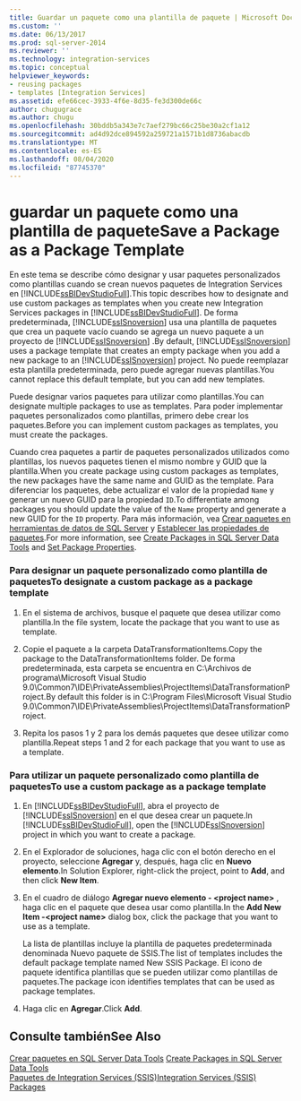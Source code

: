 ```yaml
---
title: Guardar un paquete como una plantilla de paquete | Microsoft Docs
ms.custom: ''
ms.date: 06/13/2017
ms.prod: sql-server-2014
ms.reviewer: ''
ms.technology: integration-services
ms.topic: conceptual
helpviewer_keywords:
- reusing packages
- templates [Integration Services]
ms.assetid: efe66cec-3933-4f6e-8d35-fe3d300de66c
author: chugugrace
ms.author: chugu
ms.openlocfilehash: 30bddb5a343e7c7aef279bc66c25be30a2cf1a12
ms.sourcegitcommit: ad4d92dce894592a259721a1571b1d8736abacdb
ms.translationtype: MT
ms.contentlocale: es-ES
ms.lasthandoff: 08/04/2020
ms.locfileid: "87745370"
---
```

# <a name="save-a-package-as-a-package-template"></a><span data-ttu-id="b1d12-102">guardar un paquete como una plantilla de paquete</span><span class="sxs-lookup"><span data-stu-id="b1d12-102">Save a Package as a Package Template</span></span>
  <span data-ttu-id="b1d12-103">En este tema se describe cómo designar y usar paquetes personalizados como plantillas cuando se crean nuevos paquetes de Integration Services en [!INCLUDE[ssBIDevStudioFull](../includes/ssbidevstudiofull-md.md)].</span><span class="sxs-lookup"><span data-stu-id="b1d12-103">This topic describes how to designate and use custom packages as templates when you create new Integration Services packages in [!INCLUDE[ssBIDevStudioFull](../includes/ssbidevstudiofull-md.md)].</span></span> <span data-ttu-id="b1d12-104">De forma predeterminada, [!INCLUDE[ssISnoversion](../includes/ssisnoversion-md.md)] usa una plantilla de paquetes que crea un paquete vacío cuando se agrega un nuevo paquete a un proyecto de [!INCLUDE[ssISnoversion](../includes/ssisnoversion-md.md)] .</span><span class="sxs-lookup"><span data-stu-id="b1d12-104">By default, [!INCLUDE[ssISnoversion](../includes/ssisnoversion-md.md)] uses a package template that creates an empty package when you add a new package to an [!INCLUDE[ssISnoversion](../includes/ssisnoversion-md.md)] project.</span></span> <span data-ttu-id="b1d12-105">No puede reemplazar esta plantilla predeterminada, pero puede agregar nuevas plantillas.</span><span class="sxs-lookup"><span data-stu-id="b1d12-105">You cannot replace this default template, but you can add new templates.</span></span>  
  
 <span data-ttu-id="b1d12-106">Puede designar varios paquetes para utilizar como plantillas.</span><span class="sxs-lookup"><span data-stu-id="b1d12-106">You can designate multiple packages to use as templates.</span></span> <span data-ttu-id="b1d12-107">Para poder implementar paquetes personalizados como plantillas, primero debe crear los paquetes.</span><span class="sxs-lookup"><span data-stu-id="b1d12-107">Before you can implement custom packages as templates, you must create the packages.</span></span>  
  
 <span data-ttu-id="b1d12-108">Cuando crea paquetes a partir de paquetes personalizados utilizados como plantillas, los nuevos paquetes tienen el mismo nombre y GUID que la plantilla.</span><span class="sxs-lookup"><span data-stu-id="b1d12-108">When you create package using custom packages as templates, the new packages have the same name and GUID as the template.</span></span> <span data-ttu-id="b1d12-109">Para diferenciar los paquetes, debe actualizar el valor de la propiedad `Name` y generar un nuevo GUID para la propiedad `ID`.</span><span class="sxs-lookup"><span data-stu-id="b1d12-109">To differentiate among packages you should update the value of the `Name` property and generate a new GUID for the `ID` property.</span></span> <span data-ttu-id="b1d12-110">Para más información, vea [Crear paquetes en herramientas de datos de SQL Server](create-packages-in-sql-server-data-tools.md) y [Establecer las propiedades de paquetes](set-package-properties.md).</span><span class="sxs-lookup"><span data-stu-id="b1d12-110">For more information, see [Create Packages in SQL Server Data Tools](create-packages-in-sql-server-data-tools.md) and [Set Package Properties](set-package-properties.md).</span></span>  
  
### <a name="to-designate-a-custom-package-as-a-package-template"></a><span data-ttu-id="b1d12-111">Para designar un paquete personalizado como plantilla de paquetes</span><span class="sxs-lookup"><span data-stu-id="b1d12-111">To designate a custom package as a package template</span></span>  
  
1.  <span data-ttu-id="b1d12-112">En el sistema de archivos, busque el paquete que desea utilizar como plantilla.</span><span class="sxs-lookup"><span data-stu-id="b1d12-112">In the file system, locate the package that you want to use as template.</span></span>  
  
2.  <span data-ttu-id="b1d12-113">Copie el paquete a la carpeta DataTransformationItems.</span><span class="sxs-lookup"><span data-stu-id="b1d12-113">Copy the package to the DataTransformationItems folder.</span></span> <span data-ttu-id="b1d12-114">De forma predeterminada, esta carpeta se encuentra en C:\Archivos de programa\Microsoft Visual Studio 9.0\Common7\IDE\PrivateAssemblies\ProjectItems\DataTransformationProject.</span><span class="sxs-lookup"><span data-stu-id="b1d12-114">By default this folder is in C:\Program Files\Microsoft Visual Studio 9.0\Common7\IDE\PrivateAssemblies\ProjectItems\DataTransformationProject.</span></span>  
  
3.  <span data-ttu-id="b1d12-115">Repita los pasos 1 y 2 para los demás paquetes que desee utilizar como plantilla.</span><span class="sxs-lookup"><span data-stu-id="b1d12-115">Repeat steps 1 and 2 for each package that you want to use as a template.</span></span>  
  
### <a name="to-use-a-custom-package-as-a-package-template"></a><span data-ttu-id="b1d12-116">Para utilizar un paquete personalizado como plantilla de paquetes</span><span class="sxs-lookup"><span data-stu-id="b1d12-116">To use a custom package as a package template</span></span>  
  
1.  <span data-ttu-id="b1d12-117">En [!INCLUDE[ssBIDevStudioFull](../includes/ssbidevstudiofull-md.md)], abra el proyecto de [!INCLUDE[ssISnoversion](../includes/ssisnoversion-md.md)] en el que desea crear un paquete.</span><span class="sxs-lookup"><span data-stu-id="b1d12-117">In [!INCLUDE[ssBIDevStudioFull](../includes/ssbidevstudiofull-md.md)], open the [!INCLUDE[ssISnoversion](../includes/ssisnoversion-md.md)] project in which you want to create a package.</span></span>  
  
2.  <span data-ttu-id="b1d12-118">En el Explorador de soluciones, haga clic con el botón derecho en el proyecto, seleccione **Agregar** y, después, haga clic en **Nuevo elemento**.</span><span class="sxs-lookup"><span data-stu-id="b1d12-118">In Solution Explorer, right-click the project, point to **Add**, and then click **New Item**.</span></span>  
  
3.  <span data-ttu-id="b1d12-119">En el cuadro de diálogo **Agregar nuevo elemento - \<project name>** , haga clic en el paquete que desea usar como plantilla.</span><span class="sxs-lookup"><span data-stu-id="b1d12-119">In the **Add New Item -\<project name>** dialog box, click the package that you want to use as a template.</span></span>  
  
     <span data-ttu-id="b1d12-120">La lista de plantillas incluye la plantilla de paquetes predeterminada denominada Nuevo paquete de SSIS.</span><span class="sxs-lookup"><span data-stu-id="b1d12-120">The list of templates includes the default package template named New SSIS Package.</span></span> <span data-ttu-id="b1d12-121">El icono de paquete identifica plantillas que se pueden utilizar como plantillas de paquetes.</span><span class="sxs-lookup"><span data-stu-id="b1d12-121">The package icon identifies templates that can be used as package templates.</span></span>  
  
4.  <span data-ttu-id="b1d12-122">Haga clic en **Agregar**.</span><span class="sxs-lookup"><span data-stu-id="b1d12-122">Click **Add**.</span></span>  
  
## <a name="see-also"></a><span data-ttu-id="b1d12-123">Consulte también</span><span class="sxs-lookup"><span data-stu-id="b1d12-123">See Also</span></span>  
 <span data-ttu-id="b1d12-124">[Crear paquetes en SQL Server Data Tools](create-packages-in-sql-server-data-tools.md) </span><span class="sxs-lookup"><span data-stu-id="b1d12-124">[Create Packages in SQL Server Data Tools](create-packages-in-sql-server-data-tools.md) </span></span>  
 [<span data-ttu-id="b1d12-125">Paquetes de Integration Services &#40;SSIS&#41;</span><span class="sxs-lookup"><span data-stu-id="b1d12-125">Integration Services &#40;SSIS&#41; Packages</span></span>](../../2014/integration-services/integration-services-ssis-packages.md)  
  
  
